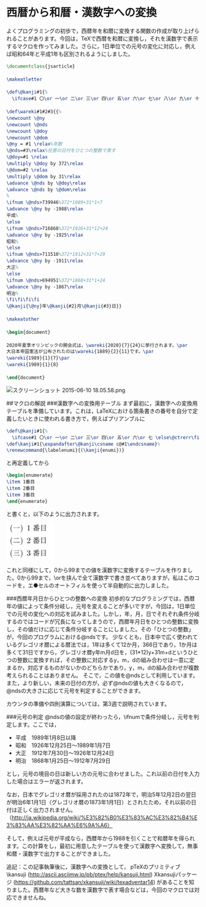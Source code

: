# 西暦から和暦・漢数字への変換

よくプログラミングの初歩で，西暦年を和暦に変換する関数の作成が取り上げられることがあります。今回は，TeXで西暦を和暦に変換し，それを漢数字で表示するマクロを作ってみました。さらに，1日単位での元号の変化に対応し，例えば昭和64年と平成1年も区別されるようにしました。

~~~ latex
\documentclass{jsarticle}

\makeatletter

\def\@kanji#1{%
  \ifcase#1 〇\or 一\or 二\or 三\or 四\or 五\or 六\or 七\or 八\or 九\or 十\or 十一\or 十二\or 十三\or 十四\or 十五\or 十六\or 十七\or 十八\or 十九\or 二十\or 二十一\or 二十二\or 二十三\or 二十四\or 二十五\or 二十六\or 二十七\or 二十八\or 二十九\or 三十\or 三十一\or 三十二\or 三十三\or 三十四\or 三十五\or 三十六\or 三十七\or 三十八\or 三十九\or 四十\or 四十一\or 四十二\or 四十三\or 四十四\or 四十五\or 四十六\or 四十七\or 四十八\or 四十九\or 五十\or 五十一\or 五十二\or 五十三\or 五十四\or 五十五\or 五十六\or 五十七\or 五十八\or 五十九\or 六十\or 六十一\or 六十二\or 六十三\or 六十四\or 六十五\or 六十六\or 六十七\or 六十八\or 六十九\or 七十\or 七十一\or 七十二\or 七十三\or 七十四\or 七十五\or 七十六\or 七十七\or 七十八\or 七十九\or 八十\or 八十一\or 八十二\or 八十三\or 八十四\or 八十五\or 八十六\or 八十七\or 八十八\or 八十九\or 九十\or 九十一\or 九十二\or 九十三\or 九十四\or 九十五\or 九十六\or 九十七\or 九十八\or 九十九 \else\@ctrerr\fi\relax}

\def\wareki#1#2#3{{%
\newcount \@ny
\newcount \@nds
\newcount \@doy
\newcount \@dom
\@ny = #1 \relax%年数
\@nds=#3\relax%任意の日付をひとつの整数で表す
\@doy=#1 \relax
\multiply \@doy by 372\relax
\@dom=#2 \relax
\multiply \@dom by 31\relax
\advance \@nds by \@doy\relax
\advance \@nds by \@dom\relax
%
\ifnum \@nds>739946%372*1989+31*1+7
\advance \@ny by -1988\relax
平成%
\else 
\ifnum \@nds>716868%372*1926+31*12+24
\advance \@ny by -1925\relax
昭和%
\else
\ifnum \@nds>711510%372*1912+31*7+29
\advance \@ny by -1911\relax
大正%
\else
\ifnum \@nds>694951%372*1868+31*1+24
\advance \@ny by -1867\relax
明治%
\fi\fi\fi\fi
\@kanji{\@ny}年\@kanji{#2}月\@kanji{#3}日}}

\makeatother

\begin{document}

2020年夏季オリンピックの開会式は，\wareki{2020}{7}{24}に挙行されます。\par
大日本帝国憲法が公布されたのは\wareki{1889}{2}{11}です。\par
\wareki{1989}{1}{7}\par
\wareki{1989}{1}{8}

\end{document}
~~~

![スクリーンショット 2015-06-10 18.05.58.png](https://qiita-image-store.s3.amazonaws.com/0/62870/e4287908-2d0b-2cc7-11d4-6d979b9cafd8.png)


##マクロの解説
###漢数字への変換用テーブル
まず最初に，漢数字への変換用テーブルを準備しています。これは，LaTeXにおける箇条書きの番号を自分で定義したいときに使われる書き方で，例えばプリアンブルに

~~~ latex
\def\@kanji#1{%
  \ifcase#1 〇\or 一\or 二\or 三\or 四\or 五\or 六\or 七 \else\@ctrerr\fi\relax}%八以降は省略
\def\kanji#1{\expandafter\@kanji\csname c@#1\endcsname}%
\renewcommand{\labelenumi}{(\kanji{enumi})}
~~~

と再定義してから

~~~ latex
\begin{enumerate}
\item 1番目
\item 2番目
\item 3番目
\end{enumerate}
~~~

と書くと，以下のように出力されます。

<img src="./img/week6_result.png" width="25%" alt="結果">

これと同様にして，0から99までの値を漢数字に変換するテーブルを作りました。0から99まで，\orを挟んで全て漢数字で書き並べてありますが，私はこのコードを，エ●セルのオートフィルを使って半自動的に出力しました。

###西暦年月日からひとつの整数への変換
初歩的なプログラミングでは，西暦年の値によって条件分岐し，元号を変えることが多いですが，今回は，1日単位での元号の変化への対応を試みました。しかし，年，月，日でそれぞれ条件分岐するのではコードが冗長になってしまうので，西暦年月日をひとつの整数に変換し，その値だけに応じて条件分岐することにしました。その「ひとつの整数」が，今回のプログラムにおける\@ndsです。
少なくとも，日本中で広く使われているグレゴリオ暦による暦法では，1年は多くて12か月，366日であり，1か月は多くて31日ですから，グレゴリオ暦y年m月d日を，(31*12)y+31m+dというひとつの整数に変換すれば，その整数に対応するy，m，dの組み合わせは一意に定まるか，対応するものがないかのどちらかであり，y，m，dの組み合わせが複数考えられることはありません。
そこで，この値を\@ndsとして利用しています。
また，より新しい，未来の日付の方が，必ず\@ndsの値も大きくなるので，\@ndsの大きさに応じて元号を判定することができます。

カウンタの準備や四則演算については，第3週で説明されています。

###元号の判定
\@ndsの値の設定が終わったら，\ifnumで条件分岐し，元号を判定します。ここでは，

* 平成　1989年1月8日以降
* 昭和　1926年12月25日～1989年1月7日
* 大正　1912年7月30日～1926年12月24日
* 明治　1868年1月25日～1912年7月29日

とし，元号の境目の日は新しい方の元号に合わせました。これ以前の日付を入力した場合はエラーが返されます。

なお，日本でグレゴリオ暦が採用されたのは1872年で，明治5年12月2日の翌日が明治6年1月1日（グレゴリオ暦の1873年1月1日）とされたため，それ以前の日付は正しく出力されません。（http://ja.wikipedia.org/wiki/%E3%82%B0%E3%83%AC%E3%82%B4%E3%83%AA%E3%82%AA%E6%9A%A6）

そして，例えば元号が平成なら，西暦年から1988を引くことで和暦年を得られます。この計算をし，最初に用意したテーブルを使って漢数字へ変換して，無事和暦・漢数字で出力することができました。

追記：この記事執筆後に，漢数字への変換として，
pTeXのプリミティブ \kansuji (http://ascii.asciimw.jp/pb/ptex/help/kansuji.html)
Xkansujiパッケージ (https://github.com/tattsan/xkansuji/wiki/texadventar14)
があることを知りました。西暦年など大きな数を漢数字で表す場合などは，今回のマクロでは対応できませんね。